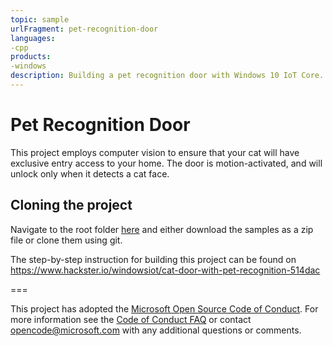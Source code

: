 ```yaml
--- 
topic: sample
urlFragment: pet-recognition-door
languages:
-cpp
products:
-windows
description: Building a pet recognition door with Windows 10 IoT Core.
---
```


# Pet Recognition Door 
This project employs computer vision to ensure that your cat will have exclusive entry access to your home. The door is motion-activated, and will unlock only when it detects a cat face.

## Cloning the project

Navigate to the root folder [here](https://github.com/Microsoft/Windows-iotcore-samples) and either download the samples as a zip file or clone them using git. 

The step-by-step instruction for building this project can be found on https://www.hackster.io/windowsiot/cat-door-with-pet-recognition-514dac

===

This project has adopted the [Microsoft Open Source Code of Conduct](https://opensource.microsoft.com/codeofconduct/). For more information see the [Code of Conduct FAQ](https://opensource.microsoft.com/codeofconduct/faq/) or contact [opencode@microsoft.com](mailto:opencode@microsoft.com) with any additional questions or comments. 
